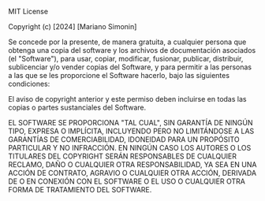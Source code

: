 MIT License

Copyright (c) [2024] [Mariano Simonin]

Se concede por la presente, de manera gratuita, a cualquier persona que obtenga una copia del software y los archivos de documentación asociados (el "Software"), para usar, copiar, modificar, fusionar, publicar, distribuir, sublicenciar y/o vender copias del Software, y para permitir a las personas a las que se les proporcione el Software hacerlo, bajo las siguientes condiciones:

El aviso de copyright anterior y este permiso deben incluirse en todas las copias o partes sustanciales del Software.

EL SOFTWARE SE PROPORCIONA "TAL CUAL", SIN GARANTÍA DE NINGÚN TIPO, EXPRESA O IMPLÍCITA, INCLUYENDO PERO NO LIMITÁNDOSE A LAS GARANTÍAS DE COMERCIABILIDAD, IDONEIDAD PARA UN PROPÓSITO PARTICULAR Y NO INFRACCIÓN. EN NINGÚN CASO LOS AUTORES O LOS TITULARES DEL COPYRIGHT SERÁN RESPONSABLES DE CUALQUIER RECLAMO, DAÑO O CUALQUIER OTRA RESPONSABILIDAD, YA SEA EN UNA ACCIÓN DE CONTRATO, AGRAVIO O CUALQUIER OTRA ACCIÓN, DERIVADA DE O EN CONEXIÓN CON EL SOFTWARE O EL USO O CUALQUIER OTRA FORMA DE TRATAMIENTO DEL SOFTWARE.
